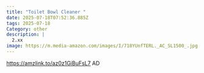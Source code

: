 ```yaml
---
title: "Toilet Bowl Cleaner "
date: 2025-07-18T07:52:36.885Z
tags: 2025-07-18
Category: other
description: |
  2.xx
image: https://m.media-amazon.com/images/I/718YUnfTERL._AC_SL1500_.jpg
---
```

https://amzlink.to/az0z1GiBuFsL7
AD